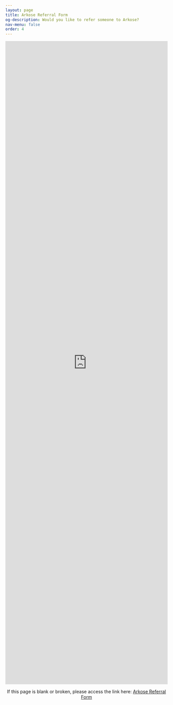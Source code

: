```yaml
---
layout: page
title: Arkose Referral Form
og-description: Would you like to refer someone to Arkose?
nav-menu: false
order: 4
---
```


<!-- Main -->
<div id="main" class="alt">

<!-- Content -->
<iframe class="airtable-embed" src="https://airtable.com/embed/appPMHlJ6Z7XkDSEi/shrpLV8fR8KTEncS3?backgroundColor=teal" frameborder="0" onmousewheel="" width="100%" height="2000" style="background: transparent; display: block;"></iframe>

<section>
	<div class="inner">

<p style="text-align: center;">If this page is blank or broken, please access the link here: <a href="https://airtable.com/appPMHlJ6Z7XkDSEi/shrpLV8fR8KTEncS3">Arkose Referral Form</a></p>
 </div>

</section>
</div>
